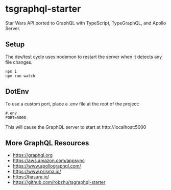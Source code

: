 # tsgraphql-starter

Star Wars API ported to GraphQL with TypeScript, TypeGraphQL, and Apollo Server.

## Setup

The dev/test cycle uses nodemon to restart the server when it detects any file changes.

```
npm i
npm run watch
```

## DotEnv

To use a custom port, place a .env file at the root of the project:

```
#.env
PORT=5000
```

This will cause the GraphQL server to start at http://localhost:5000

## More GraphQL Resources

- https://graphql.org
- https://aws.amazon.com/appsync
- https://www.apollographql.com/
- https://www.prisma.io/
- https://hasura.io/
- https://github.com/robzhu/tsgraphql-starter

